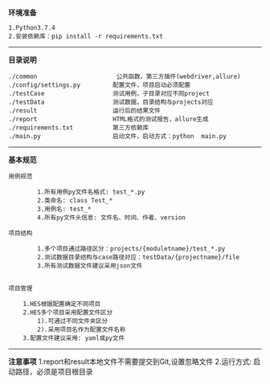 **环境准备**

    1.Python3.7.4
    2.安装依赖库：pip install -r requirements.txt

--------------------------------------------------------------------

**目录说明**

    ./common                      公共函数，第三方插件(webdriver,allure)
    ./config/settings.py         配置文件，项目启动必须配置
    ./testCase                   测试用例，子目录对应不同project
    ./testData                   测试数据，目录结构与projects对应
    ./result                     运行后的结果文件
    ./report                     HTML格式的测试报告，allure生成
    ./requirements.txt           第三方依赖库
    ./main.py                    启动文件，启动方式：python  main.py
                     



----------------------------------------------------------------------


**基本规范**

    用例规范

            1.所有用例py文件名格式: test_*.py
            2.类命名: class Test_*
            3.用例名: test_*
            4.所有py文件头信息: 文件名、时间、作者、version

    项目结构

            1.多个项目通过路径区分：projects/{moduletname}/test_*.py
            2.测试数据目录结构与case路径对应：testData/{projectname}/file
            3.所有测试数据文件建议采用json文件
 

    项目管理

        1.HES根据配置确定不同项目
        2.HES多个项目采用配置文件区分
            1).可通过不同文件夹区分
            2).采用项目名作为配置文件名称
        3.配置文件建议采用: yaml或py文件


--------------------------------------------------------------------

**注意事项**
    1.report和result本地文件不需要提交到Git,设置忽略文件
    2.运行方式: 启动路径，必须是项目根目录

